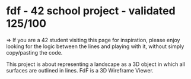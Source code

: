 # fdf - 42 school project - validated 125/100

=> If you are a 42 student visiting this page for inspiration, please enjoy looking for the logic between the lines and playing with it, without simply copy/pasting the code.

This project is about representing a landscape as a 3D object
in which all surfaces are outlined in lines. FdF is a 3D Wireframe Viewer.
